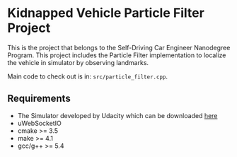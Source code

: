 # Kidnapped Vehicle Particle Filter Project
This is the project that belongs to the Self-Driving Car Engineer Nanodegree Program. This project includes the Particle Filter implementation to localize the vehicle in simulator by observing landmarks.

Main code to check out is in: `src/particle_filter.cpp`.

## Requirements
- The Simulator developed by Udacity which can be downloaded [here](https://github.com/udacity/self-driving-car-sim/releases)
- uWebSocketIO 
- cmake >= 3.5
- make >= 4.1
- gcc/g++ >= 5.4

